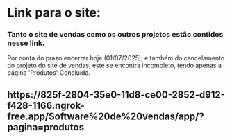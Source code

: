 <h1>Link para o site:</h1>
<h3>Tanto o site de vendas como os outros projetos estão contidos nesse link.</h3>
<p>Por conta do prazo encerrar hoje (01/07/2025), e também do cancelamento do projeto do site de vendas, este se encontra incompleto, tendo apenas a página 'Produtos' Concluída.</p>

<h2>https://825f-2804-35e0-11d8-ce00-2852-d912-f428-1166.ngrok-free.app/Software%20de%20vendas/app/?pagina=produtos</h2>
